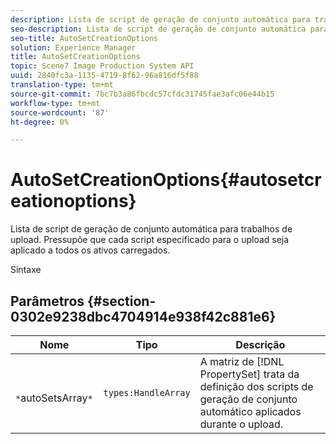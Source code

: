 ```yaml
---
description: Lista de script de geração de conjunto automática para trabalhos de upload. Pressupõe que cada script especificado para o upload seja aplicado a todos os ativos carregados.
seo-description: Lista de script de geração de conjunto automática para trabalhos de upload. Pressupõe que cada script especificado para o upload seja aplicado a todos os ativos carregados.
seo-title: AutoSetCreationOptions
solution: Experience Manager
title: AutoSetCreationOptions
topic: Scene7 Image Production System API
uuid: 2840fc3a-1135-4719-8f62-96a816df5f88
translation-type: tm+mt
source-git-commit: 7bc7b3a86fbcdc57cfdc31745fae3afc06e44b15
workflow-type: tm+mt
source-wordcount: '87'
ht-degree: 0%

---
```



# AutoSetCreationOptions{#autosetcreationoptions}

Lista de script de geração de conjunto automática para trabalhos de upload. Pressupõe que cada script especificado para o upload seja aplicado a todos os ativos carregados.

Sintaxe

## Parâmetros {#section-0302e9238dbc4704914e938f42c881e6}

| Nome | Tipo | Descrição |
|---|---|---|
| ` *`autoSetsArray`*` | `types:HandleArray` | A matriz de [!DNL PropertySet] trata da definição dos scripts de geração de conjunto automático aplicados durante o upload. |

